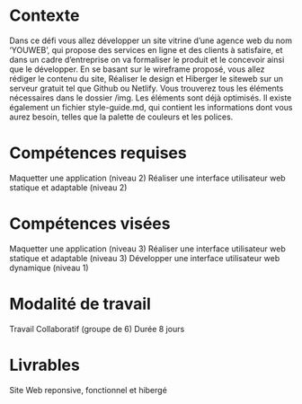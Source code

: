 # Contexte
Dans ce défi vous allez développer un site vitrine d’une agence web du nom ‘YOUWEB’, qui propose des services en ligne et des clients à satisfaire, et dans un cadre d’entreprise on va formaliser le produit et le concevoir ainsi que le développer. En se basant sur le wireframe proposé, vous allez rédiger le contenu du site, Réaliser le design et Hiberger le siteweb sur un serveur gratuit tel que Github ou Netlify.
Vous trouverez tous les éléments nécessaires dans le dossier /img. Les éléments sont déjà optimisés.
Il existe également un fichier style-guide.md, qui contient les informations dont vous aurez besoin, telles que la palette de couleurs et les polices.

# Compétences requises
Maquetter une application (niveau 2)
Réaliser une interface utilisateur web statique et adaptable (niveau 2)

# Compétences visées
Maquetter une application (niveau 3)
Réaliser une interface utilisateur web statique et adaptable (niveau 3)
Développer une interface utilisateur web dynamique (niveau 1)

# Modalité de travail
Travail Collaboratif (groupe de 6)
Durée 8 jours

# Livrables
Site Web reponsive, fonctionnel et hibergé

